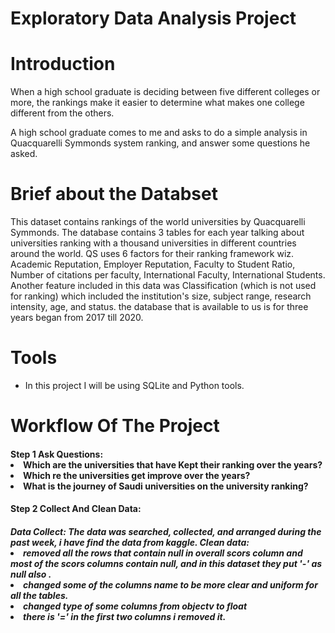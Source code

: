 # <h1>Exploratory Data Analysis Project 


# Introduction
When a high school graduate is deciding between five different colleges or more,  the rankings make it easier to determine what makes one college different from the others.

A high school graduate comes to me and asks to do a simple analysis in Quacquarelli Symmonds system ranking, and answer some questions he asked. 


# Brief about the Databset

This dataset contains rankings of the world universities by Quacquarelli Symmonds. The database contains 3 tables for each year talking about universities ranking with a thousand universities in different countries around the world. QS uses 6 factors for their ranking framework wiz. Academic Reputation, Employer Reputation, Faculty to Student Ratio, Number of citations per faculty, International Faculty, International Students. Another feature included in this data was Classification (which is not used for ranking) which included the institution's size, subject range, research intensity, age, and status. the database that is available to us is for three years began from 2017 till 2020.


# Tools
<ul>
<li>In this project I will be using SQLite and Python tools.
</ul>


# Workflow Of The Project
</ul>
<h4>Step 1 Ask Questions:
</ul>

<li> Which are the universities that have Kept their ranking over the years?</li>
<li> Which re the universities get improve over the years?</li>
<li> What is the journey of Saudi universities on the university ranking?</li>
	
</ul>
<h4>Step 2 Collect And Clean Data:
</ul>

<h5>Data Collect:
The data was searched, collected, and arranged during the past week, i have find the data from kaggle.
</ul>
Clean data:
<li>removed all the rows that contain null in overall scors column and most of the scors columns contain null, and in this dataset they put '-' as null also .
<li>changed some of the columns name to be more clear and uniform for all the tables. 
<li>changed type of some columns from objectv to float
<li> there is '=' in the first two columns i removed it. 
</ul>